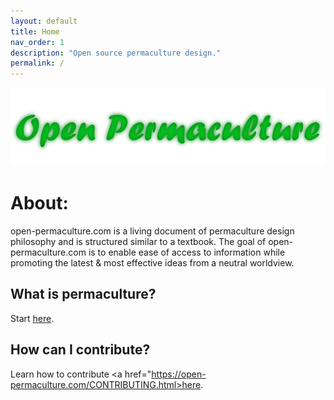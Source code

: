 ```yaml
---
layout: default
title: Home
nav_order: 1
description: "Open source permaculture design."
permalink: /
---
```

![](assets/images/open-permaculture-github-banner.jpg)

<!-- This page is the home page of the website, for the chapter index see chapters/chapters.md. -->

# About:

<p>
open-permaculture.com is a living document of permaculture design philosophy and is structured similar to a textbook. 
The goal of open-permaculture.com is to enable ease of access to information while promoting the latest & most effective ideas from a neutral worldview.
</p>

## What is permaculture?

Start <a href="https://open-permaculture.com/introduction.html">here</a>.

## How can I contribute?

Learn how to contribute <a href="https://open-permaculture.com/CONTRIBUTING.html>here</a>.
